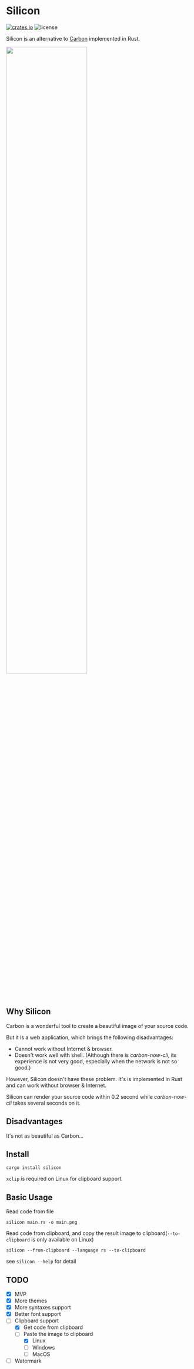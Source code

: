 # Silicon

[![crates.io](https://img.shields.io/crates/v/silicon.svg)](https://crates.io/crates/silicon)
![license](https://img.shields.io/crates/l/silicon.svg)

Silicon is an alternative to [Carbon](https://github.com/dawnlabs/carbon) implemented in Rust.

<img width="66%" src="http://storage.aloxaf.cn/silicon.png">

## Why Silicon

Carbon is a wonderful tool to create a beautiful image of your source code.

But it is a web application, which brings the following disadvantages:
 - Cannot work without Internet & browser.
 - Doesn't work well with shell. (Although there is _carbon-now-cli_, its experience is not very good, especially when the network is not so good.)

However, Silicon doesn't have these problem.
It's is implemented in Rust and can work without browser & Internet.

Silicon can render your source code within 0.2 second while _carbon-now-cli_ takes several seconds on it.

## Disadvantages

It's not as beautiful as Carbon...

## Install

```
cargo install silicon
```

`xclip` is required on Linux for clipboard support.

## Basic Usage

Read code from file

```
silicon main.rs -o main.png 
```

Read code from clipboard, and copy the result image to clipboard(`--to-clipboard` is only available on Linux)

```
silicon --from-clipboard --language rs --to-clipboard
```

see `silicon --help` for detail

## TODO

- [x] MVP 
- [x] More themes
- [x] More syntaxes support
- [x] Better font support
- [ ] Clipboard support
  - [x] Get code from clipboard
  - [ ] Paste the image to clipboard
    - [x] Linux
    - [ ] Windows
    - [ ] MacOS
- [ ] Watermark
